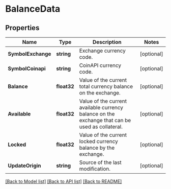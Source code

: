 # BalanceData

## Properties

Name | Type | Description | Notes
------------ | ------------- | ------------- | -------------
**SymbolExchange** | **string** | Exchange currency code. | [optional] 
**SymbolCoinapi** | **string** | CoinAPI currency code. | [optional] 
**Balance** | **float32** | Value of the current total currency balance on the exchange. | [optional] 
**Available** | **float32** | Value of the current available currency balance on the exchange that can be used as collateral. | [optional] 
**Locked** | **float32** | Value of the current locked currency balance by the exchange. | [optional] 
**UpdateOrigin** | **string** | Source of the last modification.  | [optional] 

[[Back to Model list]](../README.md#documentation-for-models) [[Back to API list]](../README.md#documentation-for-api-endpoints) [[Back to README]](../README.md)


